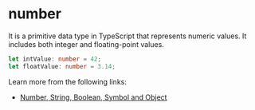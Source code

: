 # number

It is a primitive data type in TypeScript that represents numeric values. It includes both integer and floating-point values.

```typescript
let intValue: number = 42;
let floatValue: number = 3.14;
```

Learn more from the following links:

- [Number, String, Boolean, Symbol and Object](https://www.typescriptlang.org/docs/handbook/2/everyday-types.html#the-primitives-string-number-and-boolean)